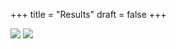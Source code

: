 +++
title = "Results"
draft = false
+++

<div class="images">
  <img src="herschel_semi.svg"></img>
  <img src="lena_semi.svg"></img>
</div>
